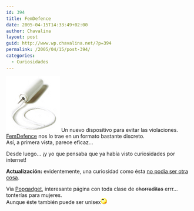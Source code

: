 ```yaml
---
id: 394
title: FemDefence
date: 2005-04-15T14:33:49+02:00
author: Chavalina
layout: post
guid: http://www.wp.chavalina.net/?p=394
permalink: /2005/04/15/post-394/
categories:
  - Curiosidades
---
```

<img class="imgizqda" src="/imagenes/fotos/antivioladores.jpg" alt="Dispositivo para evitar violaciones" /> Un nuevo dispositivo para evitar las violaciones.  
<a href="http://femdefence.info/index2.html" target="_blank">FemDefence</a> nos lo trae en un formato bastante discreto.  
As&iacute;, a primera vista, parece eficaz&#8230; 

Desde luego&#8230; &iexcl;y yo que pensaba que ya hab&iacute;a visto curiosidades por internet!

**Actualizaci&oacute;n:** evidentemente, una curiosidad como &eacute;sta <a href="http://femdefence.info/bakgr2.html" target="_blank">no pod&iacute;a ser otra cosa</a>.

Via <a href="http://www.popgadget.net/" target="_blank">Popgadget</a>, interesante p&aacute;gina con toda clase de <s>chorraditas</s> errr&#8230; tonter&iacute;as para mujeres.  
Aunque &eacute;ste tambi&eacute;n puede ser unisex![emo](/imagenes/emoticonos/pensativo.gif)